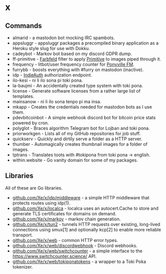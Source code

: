 # x

## Commands

- almarid - a mastodon bot mocking IRC spambots.
- appsluggr - appsluggr packages a precompiled binary application as a Heroku style slug for use with Dokku.
- cadeybot - Markov bot based on my discord GDPR dump.
- ff-primitive - [Farbfeld](https://tools.suckless.org/farbfeld/) filter to apply [Primitive](http://primitive.lol) to images piped through it.
- frequency - litbot/user frequency counter for [Ponyville FM](https://ponyvillefm.com/).
- furrybb - boosts everything with #furry on mastodon (inactive).
- idp - [IndieAuth](https://indieweb.org/authorization-endpoint) authorization endpoint.
- ilo-kesi - ni li ilo sona pi toki pona.
- la-baujmi - An accidentally created type system with toki pona.
- license - Generate software licenses from a rather large list of templates.
- mainsanow - ni li ilo sona tenpo pi ma insa.
- mkapp - Creates the credentials needed for mastodon bots as I use them.
- pdevbitcoinbot - A simple webhook discord bot for bitcoin price stats powered by cron.
- polyglot - Braces algorithm Telegram bot for Lojban and toki pona.
- priorworkgen - Lists all of my GitHub repositories for job stuff.
- quickserv - Quickly and dirtily serve a folder as a HTTP server.
- thumber - Automagically creates thumbnail images for a folder of images.
- tptrans - Translates toots with #tokipona from toki pona -> english.
- within.website - Go vanity domain for some of my packages.

## Libraries

All of these are Go libraries.

- [github.com/Xe/x/idp/middleware](https://godoc.org/github.com/Xe/x/idp/idpmiddleware) - a simple HTTP middleware that protects routes using idp(1).
- [github.com/Xe/x/localca](https://godoc.org/github.com/Xe/x/localca) - localca uses an autocert.Cache to store and generate TLS certificates for domains on demand.
- [github.com/Xe/x/markov](https://godoc.org/github.com/Xe/x/markov) - markov chain generation.
- [github.com/Xe/x/tun2](https://godoc.org/github.com/Xe/x/tun2) - tunnels HTTP requests over existing, long-lived connections using smux[1] and optionally kcp[2] to enable more reliable transport.
- [github.com/Xe/x/web](https://godoc.org/github.com/Xe/x/web) - common HTTP error types.
- [github.com/Xe/x/web/discordwebhook](https://godoc.org/github.com/Xe/x/web/discordwebhook) - Discord webhooks.
- [github.com/Xe/x/web/switchcounter](https://godoc.org/github.com/Xe/x/web/switchcounter) - a simple interface to the https://www.switchcounter.science/ API.
- [github.com/Xe/x/web/tokiponatokens](https://godoc.org/github.com/Xe/x/web/tokiponatokens) - a wrapper to a Toki Poka tokenizer.
